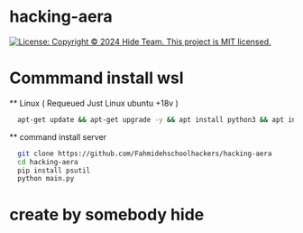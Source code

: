 # hacking-aera
<a href="#" target="_blank">
  <img alt="License: Copyright © 2024 Hide Team. This project is MIT licensed." src="https://img.shields.io/badge/License-Copyright © 2024 Vortex Team. This project is MIT licensed.-yellow.svg" />
</a>
  
# Commmand install wsl

** Linux ( Requeued  Just Linux ubuntu +18v )
```sh
  apt-get update && apt-get upgrade -y && apt install python3 && apt install git
```

** command install server
```sh 
  git clone https://github.com/Fahmidehschoolhackers/hacking-aera
  cd hacking-aera
  pip install psutil
  python main.py
```

# create by somebody hide
